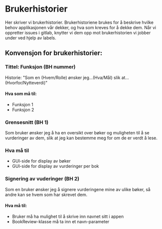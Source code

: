 # Brukerhistorier
Her skriver vi brukerhistorier. Brukerhistoriene brukes for å beskrive hvilke behov applikasjonen vår dekker, og hva som kreves for å dekke dem. Når vi oppretter issues i gitlab, knytter vi dem opp mot brukerhistorien vi jobber under ved hjelp av labels.

## Konvensjon for brukerhistorier: 
### Tittel: Funksjon (BH nummer)
Historie: "Som en (Hvem/Rolle) ønsker jeg...(Hva/Mål) slik at...(Hvorfor/Nytteverdi)"
#### Hva som må til:
* Funksjon 1
* Funksjon 2


### Grensesnitt (BH 1)
Som bruker ønsker jeg å ha en oversikt over bøker og muligheten til å se vurderinger av dem, slik at jeg kan bestemme meg for om de er verdt å lese.

### Hva må til
* GUI-side for display av bøker
* GUI-side for display av vurderinger per bok

### Signering av vuderinger (BH 2)
Som en bruker ønsker jeg å signere vurderingene mine av ulike bøker, så andre kan se hvem som har skrevet dem.

#### Hva må til: 
*   Bruker må ha mulighet til å skrive inn navnet sitt i appen
*   BookReview-klasse må ta inn et navn-parameter